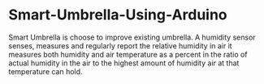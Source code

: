# Smart-Umbrella-Using-Arduino
Smart Umbrella is choose to improve existing umbrella. A humidity sensor senses, measures and regularly report the relative humidity in air it measures both humidity and air temperature as a percent in the ratio of actual humidity in the air to the highest amount of humidity air at that temperature can hold.
